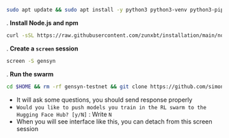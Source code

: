 ```bash
sudo apt update && sudo apt install -y python3 python3-venv python3-pip curl wget screen git lsof nano unzip
```
. **Install Node.js and npm**  
```bash
curl -sSL https://raw.githubusercontent.com/zunxbt/installation/main/node.sh | bash
```
. **Create a `screen` session**
```bash
screen -S gensyn
```
. **Run the swarm**
```bash
cd $HOME && rm -rf gensyn-testnet && git clone https://github.com/simonik11/gensyn.git && chmod +x gensyn/gensyn.sh && ./gensyn/gensyn.sh
```
- It will ask some questions, you should send response properly
- ```Would you like to push models you train in the RL swarm to the Hugging Face Hub? [y/N]``` : Write `N`
- When you will see interface like this, you can detach from this screen session

